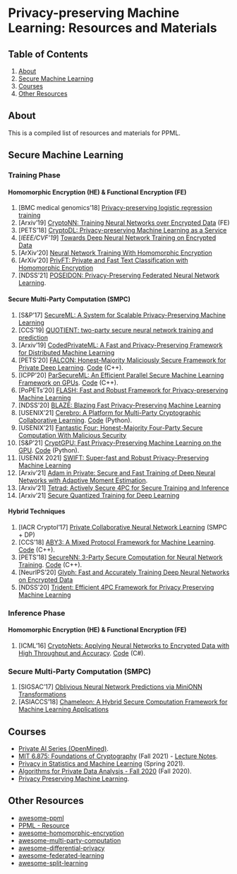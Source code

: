 # Privacy-preserving Machine Learning: Resources and Materials

## Table of Contents
1. [About](#about)
2. [Secure Machine Learning](#secure-machine-learning)
4. [Courses](#courses)
5. [Other Resources](#other-resources)

## About
This is a compiled list of resources and materials for PPML.  

## Secure Machine Learning  
### Training Phase
#### Homomorphic Encryption (HE) & Functional Encryption (FE)

1. [BMC medical genomics’18] [Privacy-preserving logistic regression training](https://bmcmedgenomics.biomedcentral.com/articles/10.1186/s12920-018-0398-y)
2. [Arxiv’19] [CryptoNN: Training Neural Networks over Encrypted Data](https://arxiv.org/abs/1904.07303) (FE)
3. [PETS’18] [CryptoDL: Privacy-preserving Machine Learning as a Service](https://petsymposium.org/2018/files/papers/issue3/popets-2018-0024.pdf)
4. [*IEEE/CVF’19*] [Towards Deep Neural Network Training on Encrypted Data](https://ieeexplore.ieee.org/document/9025601)
5. [ArXiv’20] [Neural Network Training With Homomorphic Encryption](https://arxiv.org/abs/2012.13552)
6. [ArXiv’20] [PrivFT: Private and Fast Text Classification with Homomorphic
Encryption](https://arxiv.org/abs/1908.06972?utm_source=feedburner&utm_medium=feed&utm_campaign=Feed%253A+arxiv%252FQSXk+%2528ExcitingAds%2521+cs+updates+on+arXiv.org%2529)
7. [NDSS’21] [POSEIDON: Privacy-Preserving Federated Neural Network Learning](https://arxiv.org/abs/2009.00349).

#### Secure Multi-Party Computation (SMPC)

1. [S&P’17] [SecureML: A System for Scalable Privacy-Preserving Machine Learning](https://eprint.iacr.org/2017/396)
2. [CCS’19] [QUOTIENT: two-party secure neural network training and prediction](https://dl.acm.org/citation.cfm?id=3339819)
3. [Arxiv’19] [CodedPrivateML: A Fast and Privacy-Preserving Framework for Distributed Machine Learning](https://arxiv.org/abs/1902.00641)
4. [PETS’20] [FALCON: Honest-Majority Maliciously Secure Framework for Private Deep Learning](https://arxiv.org/abs/2004.02229). [Code](https://github.com/snwagh/falcon-public) (C++).
5. [ICPP’20] [ParSecureML: An Efficient Parallel Secure Machine Learning Framework on GPUs](https://dl.acm.org/doi/pdf/10.1145/3404397.3404399). [Code](https://github.com/ZhengChenCS/ParSecureML) (C++).
6. [PoPETs’20] [FLASH: Fast and Robust Framework for Privacy-preserving Machine Learning](https://eprint.iacr.org/2019/1365)
7. [NDSS’20] [BLAZE: Blazing Fast Privacy-Preserving Machine Learning](https://eprint.iacr.org/2020/042)
8. [USENIX’21] [Cerebro: A Platform for Multi-Party Cryptographic Collaborative Learning](https://www.usenix.org/conference/usenixsecurity21/presentation/zheng). [Code](https://github.com/mc2-project/cerebro) (Python).
9. [USENIX’21] [Fantastic Four: Honest-Majority Four-Party Secure Computation With Malicious Security](https://www.usenix.org/system/files/sec21fall-dalskov.pdf)
10. [S&P’21] [CryptGPU: Fast Privacy-Preserving Machine Learning on the GPU](http://arxiv.org/abs/2104.10949). [Code](https://github.com/jeffreysijuntan/CryptGPU) (Python).
11. [USENIX 2021] [SWIFT: Super-fast and Robust Privacy-Preserving Machine Learning](https://www.semanticscholar.org/paper/SWIFT%3A-Super-fast-and-Robust-Privacy-Preserving-Koti-Pancholi/55e9017bcf4ffec2d34c760cc832d72e39c73216)
12. [Arxiv’21] [Adam in Private: Secure and Fast Training of Deep Neural Networks with Adaptive Moment Estimation](https://arxiv.org/abs/2106.02203).
13. [Arxiv’21] [Tetrad: Actively Secure 4PC for Secure Training and Inference](https://arxiv.org/abs/2106.02850)
14. [Arxiv’21] [Secure Quantized Training for Deep Learning](https://arxiv.org/abs/2107.00501)

#### Hybrid Techniques

1. [IACR Cryptol’17] [Private Collaborative Neural Network Learning](https://eprint.iacr.org/2017/762.pdf) (SMPC + DP)
2. [CCS’18] [ABY3: A Mixed Protocol Framework for Machine Learning](https://eprint.iacr.org/2018/403.pdf). [Code](https://github.com/ladnir/aby3) (C++).
3. [PETS’18] [SecureNN: 3-Party Secure Computation for Neural Network Training](https://eprint.iacr.org/2018/442.pdf). [Code](https://github.com/snwagh/securenn-public) (C++).
4. [NeurlPS’20] [Glyph: Fast and Accurately Training Deep Neural Networks on Encrypted Data](https://arxiv.org/pdf/1911.07101.pdf)
5. [NDSS’20] [Trident: Efficient 4PC Framework for Privacy Preserving Machine Learning](https://eprint.iacr.org/2019/1315)

### Inference Phase

#### Homomorphic Encryption (HE) & Functional Encryption (FE)

1. [ICML’16] [CryptoNets: Applying Neural Networks to Encrypted Data with High Throughput and Accuracy](https://proceedings.mlr.press/v48/gilad-bachrach16.html). [Code](https://github.com/microsoft/CryptoNets) (C#).

### Secure Multi-Party Computation (SMPC)

1. [SIGSAC’17] [Oblivious Neural Network Predictions via MiniONN Transformations](https://eprint.iacr.org/2017/452.pdf)
2. [ASIACCS’18] [Chameleon: A Hybrid Secure Computation Framework for Machine Learning Applications](https://arxiv.org/abs/1801.03239)

## Courses
- [Private AI Series (OpenMined)](https://courses.openmined.org/courses).
- [MIT 6.875: Foundations of Cryptography](https://mit6875.github.io/)  (Fall 2021)  - [Lecture Notes](https://khoaduynguyen.com/tags/mit6-875/).  
- [Privacy in Statistics and Machine Learning](https://dpcourse.github.io/schedule.html) (Spring 2021).    
- [Algorithms for Private Data Analysis - Fall 2020](http://www.gautamkamath.com/CS860-fa2020.html) (Fall 2020).    
- [Privacy Preserving Machine Learning](http://researchers.lille.inria.fr/abellet/teaching/private_machine_learning_course.html).    

## Other Resources
- [awesome-ppml](https://github.com/mortendahl/awesome-ppml)
- [PPML - Resource](https://github.com/Ye-D/PPML-Resource)
- [awesome-homomorphic-encryption](https://github.com/jonaschn/awesome-he)
- [awesome-multi-party-computation](https://github.com/rdragos/awesome-mpc)
- [awesome-differential-privacy](https://github.com/menisadi/awesome-differential-privacy)
- [awesome-federated-learning](https://github.com/innovation-cat/Awesome-Federated-Machine-Learning#Videos-and-Lectures)
- [awesome-split-learning](https://github.com/splitlearning/awesome-split-learning)
